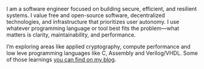 I am a software engineer focused on building secure, efficient, and resilient systems. I value free and open-source software, decentralized technologies, and infrastructure that prioritizes user autonomy. I use whatever programming language or tool best fits the problem—what matters is clarity, maintainability, and performance.

I’m exploring areas like applied cryptography, compute performance and low leve programming languages like C, Assembly and Verilog/VHDL. Some of those learnings [you can find on my blog](https://gabrielmarinho.org).
